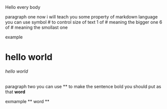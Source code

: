Hello every body 

paragraph one
now i will teach you some property  of markdown language
you can use symbol # to control size of text 
1 of # meaning the bigger one 
6 of # meaning the smollast one

example 
# hello world
###### hello world


paragraph two
 you can use ** to make the sentence bold
 you should put  as that **word**
 
 exmample
 ** word **
 



